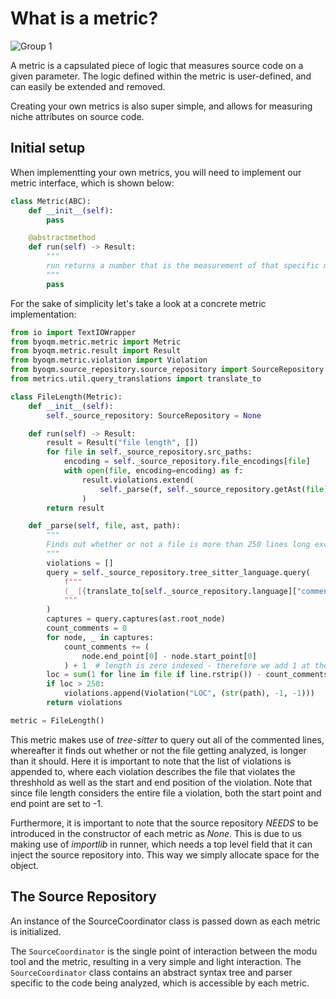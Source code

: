 # What is a metric?

![Group 1](https://user-images.githubusercontent.com/66801011/224053164-89a1c539-dcab-4e53-9ec1-44f7f8cf36ae.png)

A metric is a capsulated piece of logic that measures source code on a given parameter. The logic defined within the metric is user-defined, and can easily be extended and removed. 

Creating your own metrics is also super simple, and allows for measuring niche attributes on source code.

## Initial setup

When implementting your own metrics, you will need to implement our metric interface, which is shown below:
```python
class Metric(ABC):
    def __init__(self):
        pass

    @abstractmethod
    def run(self) -> Result:
        """
        run returns a number that is the measurement of that specific metric.
        """
        pass
```

For the sake of simplicity let's take a look at a concrete metric implementation:

```python
from io import TextIOWrapper
from byoqm.metric.metric import Metric
from byoqm.metric.result import Result
from byoqm.metric.violation import Violation
from byoqm.source_repository.source_repository import SourceRepository
from metrics.util.query_translations import translate_to

class FileLength(Metric):
    def __init__(self):
        self._source_repository: SourceRepository = None

    def run(self) -> Result:
        result = Result("file length", [])
        for file in self._source_repository.src_paths:
            encoding = self._source_repository.file_encodings[file]
            with open(file, encoding=encoding) as f:
                result.violations.extend(
                    self._parse(f, self._source_repository.getAst(file), file)
                )
        return result

    def _parse(self, file, ast, path):
        """
        Finds out whether or not a file is more than 250 lines long excluding comments
        """
        violations = []
        query = self._source_repository.tree_sitter_language.query(
            f"""
            (_ [{translate_to[self._source_repository.language]["comment"]}] @comment)
            """
        )
        captures = query.captures(ast.root_node)
        count_comments = 0
        for node, _ in captures:
            count_comments += (
                node.end_point[0] - node.start_point[0]
            ) + 1  # length is zero indexed - therefore we add 1 at the end
        loc = sum(1 for line in file if line.rstrip()) - count_comments
        if loc > 250:
            violations.append(Violation("LOC", (str(path), -1, -1)))
        return violations

metric = FileLength()
```

This metric makes use of _tree-sitter_ to query out all of the commented lines, whereafter it finds out whether or not the file getting analyzed, is longer than it should. Here it is important to note that the list of violations is appended to, where each violation describes the file that violates the threshhold as well as the start and end position of the violation. Note that since file length considers the entire file a violation, both the start point and end point are set to -1.

Furthermore, it is important to note that the source repository _NEEDS_ to be introduced in the constructor of each metric as *None*. This is due to us making use of _importlib_ in runner, which needs a top level field that it can inject the source repository into. This way we simply allocate space for the object.

## The Source Repository

An instance of the SourceCoordinator class is passed down as each metric is initialized. 

The `SourceCoordinator` is the single point of interaction between the modu tool and the metric, resulting in a very simple and light interaction. The `SourceCoordinator` class contains an abstract syntax tree and parser specific to the code being analyzed, which is accessible by each metric.